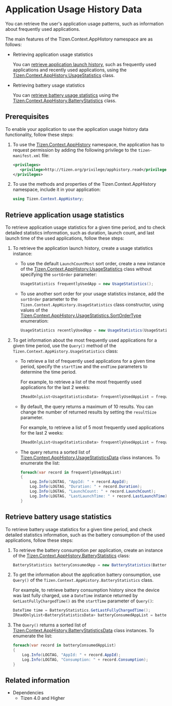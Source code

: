 # Application Usage History Data


You can retrieve the user's application usage patterns, such as information about frequently used applications.

The main features of the Tizen.Context.AppHistory namespace are as follows:

-   Retrieving application usage statistics

    You can [retrieve application launch history](#retrieve_usage_stats), such as frequently used applications and recently used applications, using the [Tizen.Context.AppHistory.UsageStatistics](/application/dotnet/api/TizenFX/latest/api/Tizen.Context.AppHistory.UsageStatistics.html) class.

-   Retrieving battery usage statistics

    You can [retrieve battery usage statistics](#retrieve_battery_stats) using the [Tizen.Context.AppHistory.BatteryStatistics](/application/dotnet/api/TizenFX/latest/api/Tizen.Context.AppHistory.BatteryStatistics.html) class.

## Prerequisites


To enable your application to use the application usage history data functionality, follow these steps:

1.  To use the [Tizen.Context.AppHistory](/application/dotnet/api/TizenFX/latest/api/Tizen.Context.AppHistory.html) namespace, the application has to request permission by adding the following privilege to the `tizen-manifest.xml` file:

    ```XML
    <privileges>
       <privilege>http://tizen.org/privilege/apphistory.read</privilege>
    </privileges>
    ```

2.  To use the methods and properties of the Tizen.Context.AppHistory namespace, include it in your application:

    ```csharp
    using Tizen.Context.AppHistory;
    ```

<a name="retrieve_usage_stats"></a>
## Retrieve application usage statistics

To retrieve application usage statistics for a given time period, and to check detailed statistics information, such as duration, launch count, and last launch time of the used applications, follow these steps:

1.  To retrieve the application launch history, create a usage statistics instance:
    -   To use the default `LaunchCountMost` sort order, create a new instance of the [Tizen.Context.AppHistory.UsageStatistics](/application/dotnet/api/TizenFX/latest/api/Tizen.Context.AppHistory.UsageStatistics.html) class without specifying the `sortOrder` parameter:

        ```csharp
        UsageStatistics frequentlyUsedApp = new UsageStatistics();
        ```

    -   To use another sort order for your usage statistics instance, add the `sortOrder` parameter to the `Tizen.Context.AppHistory.UsageStatistics` class constructor, using values of the [Tizen.Context.AppHistory.UsageStatistics.SortOrderType](/application/dotnet/api/TizenFX/latest/api/Tizen.Context.AppHistory.UsageStatistics.SortOrderType.html) enumeration:

        ```csharp
        UsageStatistics recentlyUsedApp = new UsageStatistics(UsageStatistics.SortOrderType.LastLaunchTimeNewest);
        ```

2.  To get information about the most frequently used applications for a given time period, use the `Query()` method of the `Tizen.Context.AppHistory.UsageStatistics` class:
    -   To retrieve a list of frequently used applications for a given time period, specify the `startTime` and the `endTime` parameters to determine the time period.

        For example, to retrieve a list of the most frequently used applications for the last 2 weeks:

        ```csharp
        IReadOnlyList<UsageStatisticsData> frequentlyUsedAppList = frequentlyUsedApp.Query(DateTime.Now.AddDays(-14), DateTime.Now);
        ```

    -   By default, the query returns a maximum of 10 results. You can change the number of returned results by setting the `resultSize` parameter.

        For example, to retrieve a list of 5 most frequently used applications for the last 2 weeks:

        ```csharp
        IReadOnlyList<UsageStatisticsData> frequentlyUsedAppList = frequentlyUsedApp.Query(DateTime.Now.AddDays(-14), DateTime.Now, 5);
        ```

    -   The query returns a sorted list of [Tizen.Context.AppHistory.UsageStatisticsData](/application/dotnet/api/TizenFX/latest/api/Tizen.Context.AppHistory.UsageStatisticsData.html) class instances. To enumerate the list:

        ```csharp
        foreach(var record in frequentlyUsedAppList)
        {
            Log.Info(LOGTAG, "AppId: " + record.AppId);
            Log.Info(LOGTAG, "Duration: " + record.Duration);
            Log.Info(LOGTAG, "LaunchCount: " + record.LaunchCount);
            Log.Info(LOGTAG, "LastLaunchTime: " + record.LastLaunchTime);
        }
        ```

<a name="retrieve_battery_stats"></a>		
## Retrieve battery usage statistics

To retrieve battery usage statistics for a given time period, and check detailed statistics information, such as the battery consumption of the used applications, follow these steps:

1.  To retrieve the battery consumption per application, create an instance of the [Tizen.Context.AppHistory.BatteryStatistics](/application/dotnet/api/TizenFX/latest/api/Tizen.Context.AppHistory.BatteryStatistics.html) class:

    ```csharp
    BatteryStatistics batteryConsumedApp = new BatteryStatistics(BatteryStatistics.SortOrderType.ConsumptionMost);
    ```

2.  To get the information about the application battery consumption, use `Query()` of the `Tizen.Context.AppHistory.BatteryStatistics` class.

    For example, to retrieve battery consumption history since the device was last fully charged, use a `DateTime` instance returned by `GetLastFullyChargedTime()` as the `startTime` parameter of `Query()`:

    ```csharp
    DateTime time = BatteryStatistics.GetLastFullyChargedTime();
    IReadOnlyList<BatteryStatisticsData> batteryConsumedAppList = batteryConsumedApp.Query(time, DateTime.Now, 5);
    ```

3.  The `Query()` returns a sorted list of [Tizen.Context.AppHistory.BatteryStatisticsData](/application/dotnet/api/TizenFX/latest/api/Tizen.Context.AppHistory.BatteryStatisticsData.html) class instances. To enumerate the list:

    ```csharp
    foreach(var record in batteryConsumedAppList)
    {
        Log.Info(LOGTAG, "AppId: " + record.AppId);
        Log.Info(LOGTAG, "Consumption: " + record.Consumption);
    }
    ```

## Related information
* Dependencies
  -   Tizen 4.0 and Higher

